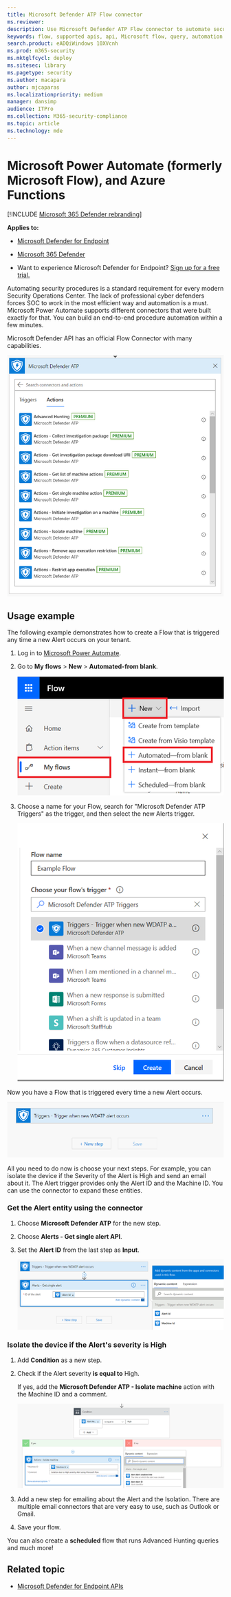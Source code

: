 ```yaml
---
title: Microsoft Defender ATP Flow connector
ms.reviewer: 
description: Use Microsoft Defender ATP Flow connector to automate security and create a flow that will be triggered any time a new alert occurs on your tenant.
keywords: flow, supported apis, api, Microsoft flow, query, automation
search.product: eADQiWindows 10XVcnh
ms.prod: m365-security
ms.mktglfcycl: deploy
ms.sitesec: library
ms.pagetype: security
ms.author: macapara
author: mjcaparas
ms.localizationpriority: medium
manager: dansimp
audience: ITPro
ms.collection: M365-security-compliance
ms.topic: article
ms.technology: mde
---
```


# Microsoft Power Automate (formerly Microsoft Flow), and Azure Functions

[!INCLUDE [Microsoft 365 Defender rebranding](../../includes/microsoft-defender.md)]

**Applies to:**
- [Microsoft Defender for Endpoint](https://go.microsoft.com/fwlink/p/?linkid=2146631)
- [Microsoft 365 Defender](https://go.microsoft.com/fwlink/?linkid=2118804)


- Want to experience Microsoft Defender for Endpoint? [Sign up for a free trial.](https://www.microsoft.com/microsoft-365/windows/microsoft-defender-atp?ocid=docs-wdatp-exposedapis-abovefoldlink) 

Automating security procedures is a standard requirement for every modern Security Operations Center. The lack of professional cyber defenders forces SOC to work in the most efficient way and automation is a must. Microsoft Power Automate supports different connectors that were built exactly for that. You can build an end-to-end procedure automation within a few minutes.

Microsoft Defender API has an official Flow Connector with many capabilities.

![Image of edit credentials1](images/api-flow-0.png)

## Usage example

The following example demonstrates how to create a Flow that is triggered any time a new Alert occurs on your tenant.

1. Log in to [Microsoft Power Automate](https://flow.microsoft.com).

2. Go to **My flows** > **New** > **Automated-from blank**.

    ![Image of edit credentials2](images/api-flow-1.png)

3. Choose a name for your Flow, search for "Microsoft Defender ATP Triggers" as the trigger, and then select the new Alerts trigger.

    ![Image of edit credentials3](images/api-flow-2.png)

Now you have a Flow that is triggered every time a new Alert occurs.

![Image of edit credentials4](images/api-flow-3.png)

All you need to do now is choose your next steps.
For example, you can isolate the device if the Severity of the Alert is High and send an email about it.
The Alert trigger provides only the Alert ID and the Machine ID. You can use the connector to expand these entities.

### Get the Alert entity using the connector

1. Choose **Microsoft Defender ATP** for the new step.

2. Choose **Alerts - Get single alert API**.

3. Set the **Alert ID** from the last step as **Input**.

    ![Image of edit credentials5](images/api-flow-4.png)

### Isolate the device if the Alert's severity is High

1. Add **Condition** as a new step.

2. Check if the Alert severity **is equal to** High.

   If yes, add the **Microsoft Defender ATP - Isolate machine** action with the Machine ID and a comment.

    ![Image of edit credentials6](images/api-flow-5.png)

3. Add a new step for emailing about the Alert and the Isolation. There are multiple email connectors that are very easy to use, such as Outlook or Gmail.

4. Save your flow.

You can also create a **scheduled** flow that runs Advanced Hunting queries and much more!

## Related topic
- [Microsoft Defender for Endpoint APIs](apis-intro.md)
